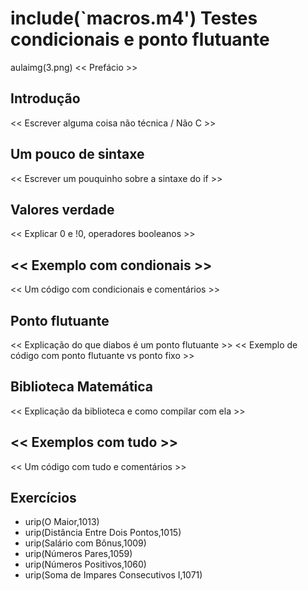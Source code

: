 include(`macros.m4')
Testes condicionais e ponto flutuante
=====================================
aulaimg(3.png)
<< Prefácio >>

Introdução
----------
<< Escrever alguma coisa não técnica / Não C >>

Um pouco de sintaxe
-------------------
<< Escrever um pouquinho sobre a sintaxe do if >>

Valores verdade
---------------
<< Explicar 0 e !0, operadores booleanos >>

<< Exemplo com condionais >>
----------------------------
<< Um código com condicionais e comentários >>

Ponto flutuante
---------------
<< Explicação do que diabos é um ponto flutuante >>
<< Exemplo de código com ponto flutuante vs ponto fixo >>

Biblioteca Matemática
----------------------
<< Explicação da biblioteca e como compilar com ela >>

<< Exemplos com tudo >>
-----------------------
<< Um código com tudo e comentários >>

Exercícios
----------
* urip(O Maior,1013)
* urip(Distância Entre Dois Pontos,1015)
* urip(Salário com Bônus,1009)
* urip(Números Pares,1059)
* urip(Números Positivos,1060)
* urip(Soma de Impares Consecutivos I,1071)

<!-- Imagens usadas -->
<!-- -------------- -->